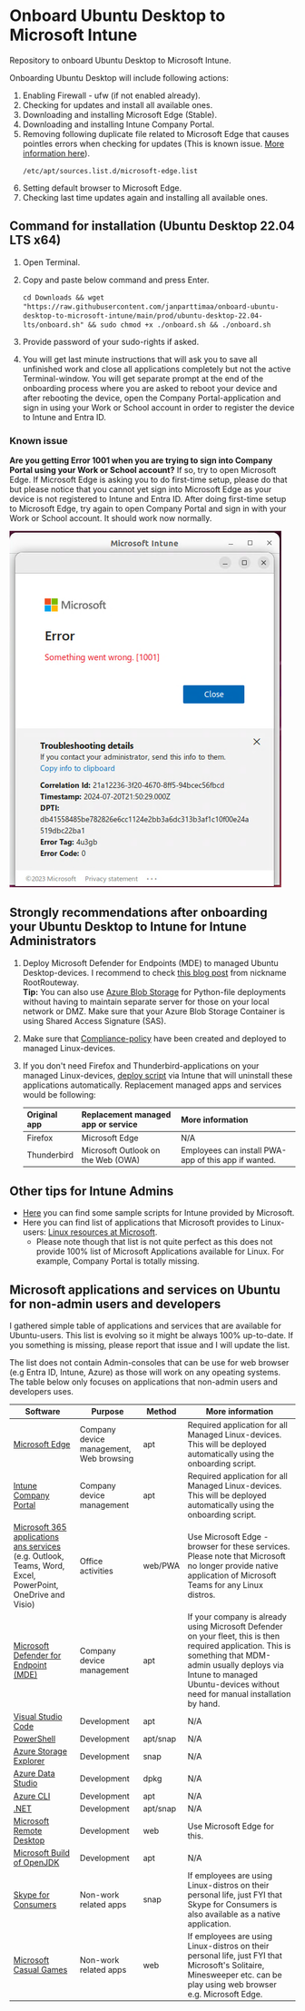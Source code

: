 # Onboard Ubuntu Desktop to Microsoft Intune
Repository to onboard Ubuntu Desktop to Microsoft Intune.

Onboarding Ubuntu Desktop will include following actions:
1. Enabling Firewall - ufw (if not enabled already).
2. Checking for updates and install all available ones.
3. Downloading and installing Microsoft Edge (Stable).
4. Downloading and installing Intune Company Portal.
5. Removing following duplicate file related to Microsoft Edge that causes pointles errors when checking for updates (This is known issue. [More information here](https://itsfoss.com/fixing-target-packages-configured-multiple-times/)).
   ```
   /etc/apt/sources.list.d/microsoft-edge.list
   ```
7. Setting default browser to Microsoft Edge.
8. Checking last time updates again and installing all available ones.

## Command for installation (Ubuntu Desktop 22.04 LTS x64)
1. Open Terminal.
2. Copy and paste below command and press Enter.

   ```
   cd Downloads && wget "https://raw.githubusercontent.com/janparttimaa/onboard-ubuntu-desktop-to-microsoft-intune/main/prod/ubuntu-desktop-22.04-lts/onboard.sh" && sudo chmod +x ./onboard.sh && ./onboard.sh
   ```
3. Provide password of your sudo-rights if asked.
4. You will get last minute instructions that will ask you to save all unfinished work and close all applications completely but not the active Terminal-window. You will get separate prompt at the end of the onboarding process where you are asked to reboot your device and after rebooting the device, open the Company Portal-application and sign in using your Work or School account in order to register the device to Intune and Entra ID.

### Known issue
**Are you getting Error 1001 when you are trying to sign into Company Portal using your Work or School account?** If so, try to open Microsoft Edge. If Microsoft Edge is asking you to do first-time setup, please do that but please notice that you cannot yet sign into Microsoft Edge as your device is not registered to Intune and Entra ID. After doing first-time setup to Microsoft Edge, try again to open Company Portal and sign in with your Work or School account. It should work now normally.

![Error 1001](/img/error1001.png)

## Strongly recommendations after onboarding your Ubuntu Desktop to Intune for Intune Administrators
1. Deploy Microsoft Defender for Endpoints (MDE) to managed Ubuntu Desktop-devices. I recommend to check [this blog post](https://medium.com/@RootRouteway/strengthening-linux-security-leveraging-microsoft-intune-to-onboard-linux-workstations-into-41ad9ea1e945) from nickname RootRouteway. <br>
   **Tip:** You can also use [Azure Blob Storage](https://learn.microsoft.com/en-us/azure/storage/blobs/storage-blobs-introduction) for Python-file deployments without having to maintain separate server for those on your local network or DMZ. Make sure that your Azure Blob Storage Container is using Shared Access Signature (SAS).
2. Make sure that [Compliance-policy](https://learn.microsoft.com/en-us/mem/intune/protect/device-compliance-get-started) have been created and deployed to managed Linux-devices.
3. If you don't need Firefox and Thunderbird-applications on your managed Linux-devices, [deploy script](https://learn.microsoft.com/en-us/mem/intune/configuration/custom-settings-linux) via Intune that will uninstall these applications automatically. Replacement managed apps and services would be following:

   | Original app | Replacement managed app or service | More information |
   | ----------- | ----------- | ----------- |
   | Firefox | Microsoft Edge | N/A |
   | Thunderbird | Microsoft Outlook on the Web (OWA) | Employees can install PWA-app of this app if wanted. |

## Other tips for Intune Admins
- [Here](https://github.com/microsoft/shell-intune-samples) you can find some sample scripts for Intune provided by Microsoft.
- Here you can find list of applications that Microsoft provides to Linux-users: [Linux resources at Microsoft](https://learn.microsoft.com/en-us/linux/).
   - Please note though that list is not quite perfect as this does not provide 100% list of Microsoft Applications available for Linux. For example, Company Portal is totally missing.

## Microsoft applications and services on Ubuntu for non-admin users and developers
I gathered simple table of applications and services that are available for Ubuntu-users. This list is evolving so it might be always 100% up-to-date. If you something is missing, please report that issue and I will update the list.

The list does not contain Admin-consoles that can be use for web browser (e.g Entra ID, Intune, Azure) as those will work on any opeating systems. The table below only focuses on applications that non-admin users and developers uses.

| Software | Purpose | Method | More information |
| ----------- | ----------- | ----------- | ----------- |
| [Microsoft Edge](https://www.microsoft.com/en-us/edge/business?form=MA13FQ) | Company device management,<br>Web browsing | apt | Required application for all Managed Linux-devices. This will be deployed automatically using the onboarding script. |
| [Intune Company Portal](https://learn.microsoft.com/en-us/mem/intune/user-help/microsoft-intune-app-linux) | Company device management | apt | Required application for all Managed Linux-devices. This will be deployed automatically using the onboarding script. |
| [Microsoft 365 applications ans services](https://microsoft365.com/)<br>(e.g. Outlook, Teams, Word, Excel, PowerPoint, OneDrive and Visio) | Office activities | web/PWA | Use Microsoft Edge -browser for these services.<br> Please note that Microsoft no longer provide native application of Microsoft Teams for any Linux distros. |
| [Microsoft Defender for Endpoint (MDE)](https://learn.microsoft.com/en-us/defender-endpoint/microsoft-defender-endpoint-linux) | Company device management | apt | If your company is already using Microsoft Defender on your fleet, this is then required application. This is something that MDM-admin usually deploys via Intune to managed Ubuntu-devices without need for manual installation by hand. |
| [Visual Studio Code](https://code.visualstudio.com/docs/setup/linux) | Development | apt | N/A |
| [PowerShell](https://learn.microsoft.com/en-us/powershell/scripting/install/installing-powershell-on-linux?view=powershell-7.4) | Development | apt/snap | N/A |
| [Azure Storage Explorer](https://azure.microsoft.com/en-us/products/storage/storage-explorer) | Development | snap | N/A |
| [Azure Data Studio](https://learn.microsoft.com/en-us/azure-data-studio/download-azure-data-studio?view=sql-server-ver16&tabs=win-install%2Cwin-user-install%2Credhat-install%2Cwindows-uninstall%2Credhat-uninstall) | Development | dpkg | N/A |
| [Azure CLI](https://learn.microsoft.com/en-us/cli/azure/install-azure-cli-linux?pivots=apt) | Development | apt | N/A |
| [.NET](https://learn.microsoft.com/en-us/dotnet/core/install/linux) | Development | apt/snap | N/A |
| [Microsoft Remote Desktop ](https://learn.microsoft.com/en-us/windows-server/remote/remote-desktop-services/clients/remote-desktop-web-client) | Development | web | Use Microsoft Edge for this. |
| [Microsoft Build of OpenJDK](https://www.microsoft.com/openjdk) | Development | apt | N/A |
| [Skype for Consumers](https://www.skype.com/en/get-skype/) | Non-work related apps | snap | If employees are using Linux-distros on their personal life, just FYI that Skype for Consumers is also available as a native application. |
| [Microsoft Casual Games](https://www.microsoftcasualgames.com/) | Non-work related apps | web | If employees are using Linux-distros on their personal life, just FYI that Microsoft's Solitaire, Minesweeper etc. can be play using web browser e.g. Microsoft Edge. |
